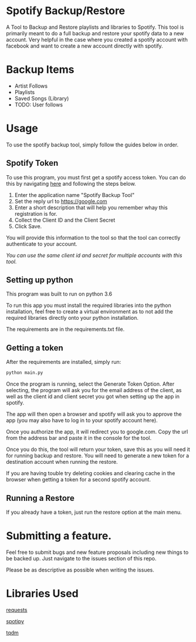 # Spotify Backup/Restore
A Tool to Backup and Restore playlists and libraries to Spotify. This tool is primarily meant to do a full backup and
 restore your spotify data to a new account. Very helpful in the case where you created a spotify account with 
 facebook and want to create a new account directly with spotify.
 
# Backup Items
* Artist Follows
* Playlists
* Saved Songs (Library)
* TODO: User follows

# Usage
To use the spotify backup tool, simply follow the guides below in order.

## Spotify Token
To use this program, you must first get a spotify access token. You can do this by
navigating [here](https://developer.spotify.com/my-applications/#!/applications/create) and following the steps below.

1. Enter the application name "Spotify Backup Tool"
1. Set the reply url to https://google.com
1. Enter a short description that will help you remember whay this registration is for.
1. Collect the Client ID and the Client Secret
1. Click Save.

You will provide this information to the tool so that the tool can correctly authenticate to your account.

_You can use the same client id and secret for multiple accounts with this tool._

## Setting up python

This program was built to run on python 3.6

To run this app you must install the required libraries into the python installation, feel free to create a virtual 
environment as to not add the required libraries directly onto your python installation.

The requirements are in the requirements.txt file.



## Getting a token
After the requirements are installed, simply run:

```sh
python main.py
```

Once the program is running, select the Generate Token Option.
After selecting, the program will ask you for the email address of the client, as well as the client id and client 
secret you got when setting up the app in spotify.

The app will then open a browser and spotify will ask you to approve the app (you may also have to log in to your 
spotify account here).

Once you authorize the app, it will redirect you to google.com. Copy the url from the address bar and paste it in the
 console for the tool.
 
 Once you do this, the tool will return your token, save this as you will need it for running backup and restore. You
  will need to generate a new token for a destination account when running the restore. 
  
  If you are having touble try deleting cookies and clearing cache in the browser when getting a token for a second 
  spotify account.
 
 ## Running a Restore
If you already have a token, just run the restore option at the main menu.
 
 # Submitting a feature.
 Feel free to submit bugs and new feature proposals including new things to be backed up. Just navigate to the issues
  section of this repo.
 
Please be as descriptive as possible when writing the issues.
  
 
 # Libraries Used
 [requests](https://github.com/requests/requests)
 
 [spotipy](https://github.com/plamere/spotipy)
 
 [tqdm](https://github.com/noamraph/tqdm)